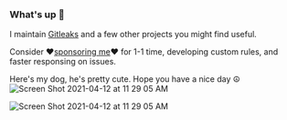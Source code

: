 ### What's up 👋

I maintain [Gitleaks](https://github.com/zricethezav/gitleaks) and a few other projects you might find useful.

Consider ❤[sponsoring me](https://github.com/sponsors/zricethezav)❤ for 1-1 time, developing custom rules, and faster responsing on issues.

Here's my dog, he's pretty cute. Hope you have a nice day ☮️
![Screen Shot 2021-04-12 at 11 29 05 AM](https://user-images.githubusercontent.com/15034943/114420413-4d4edd80-9b82-11eb-92b4-9d4314b5a783.png)


<!--
**zricethezav/zricethezav** is a ✨ _special_ ✨ repository because its `README.md` (this file) appears on your GitHub profile.

Here are some ideas to get you started:

- 🔭 I’m currently working on ...
- 🌱 I’m currently learning ...
- 👯 I’m looking to collaborate on ...
- 🤔 I’m looking for help with ...
- 💬 Ask me about ...
- 📫 How to reach me: ...
- 😄 Pronouns: ...
- ⚡ Fun fact: ...
-->
![Screen Shot 2021-04-12 at 11 29 05 AM](https://user-images.githubusercontent.com/15034943/114420413-4d4edd80-9b82-11eb-92b4-9d4314b5a783.png)
